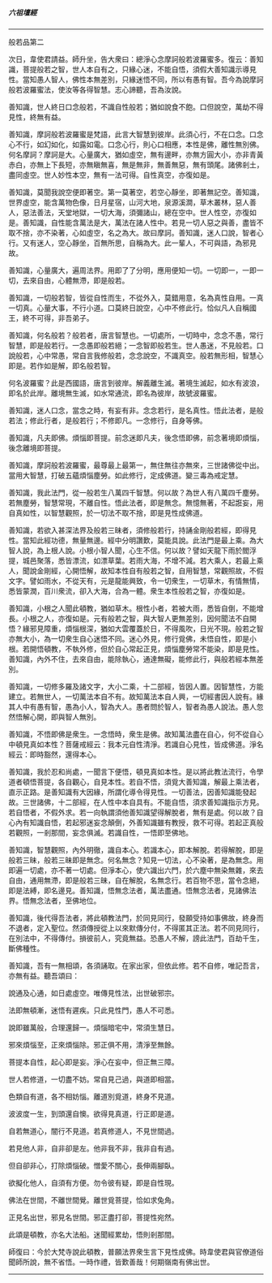 

##### 六祖壇經

* * *

般若品第二

次日，韋使君請益。師升坐，告大衆曰：總淨心念摩訶般若波羅蜜多。復云：善知識，菩提般若之智，世人本自有之，只緣心迷，不能自悟，須假大善知識示導見性。當知愚人智人，佛性本無差別，只緣迷悟不同，所以有愚有智。吾今為說摩訶般若波羅蜜法，使汝等各得智慧。志心諦聽，吾為汝說。

善知識，世人終日口念般若，不識自性般若；猶如說食不飽。口但說空，萬劫不得見性，終無有益。

善知識，摩訶般若波羅蜜是梵語，此言大智慧到彼岸。此須心行，不在口念。口念心不行，如幻如化，如露如電。口念心行，則心口相應，本性是佛，離性無別佛。何名摩訶？摩訶是大。心量廣大，猶如虛空，無有邊畔，亦無方圓大小，亦非青黃赤白，亦無上下長短，亦無瞋無喜，無是無非，無善無惡，無有頭尾。諸佛剎土，盡同虛空。世人妙性本空，無有一法可得。自性真空，亦復如是。

善知識，莫聞我說空便即著空。第一莫著空，若空心靜坐，即著無記空。善知識，世界虛空，能含萬物色像，日月星宿，山河大地，泉源溪澗，草木叢林，惡人善人，惡法善法，天堂地獄，一切大海，須彌諸山，總在空中。世人性空，亦復如是。善知識，自性能含萬法是大，萬法在諸人性中。若見一切人惡之與善，盡皆不取不捨，亦不染著，心如虛空，名之為大。故曰摩訶。善知識，迷人口說，智者心行。又有迷人，空心靜坐，百無所思，自稱為大。此一輩人，不可與語，為邪見故。

善知識，心量廣大，遍周法界。用即了了分明，應用便知一切。一切即一，一即一切，去來自由，心體無滯，即是般若。

善知識，一切般若智，皆從自性而生，不從外入，莫錯用意，名為真性自用。一真一切真。心量大事，不行小道。口莫終日說空，心中不修此行。恰似凡人自稱國王，終不可得，非吾弟子。

善知識，何名般若？般若者，唐言智慧也。一切處所，一切時中，念念不愚，常行智慧，即是般若行。一念愚即般若絕；一念智即般若生。世人愚迷，不見般若。口說般若，心中常愚，常自言我修般若，念念說空，不識真空。般若無形相，智慧心即是。若作如是解，即名般若智。

何名波羅蜜？此是西國語，唐言到彼岸。解義離生滅。著境生滅起，如水有波浪，即名於此岸。離境無生滅，如水常通流，即名為彼岸，故號波羅蜜。

善知識，迷人口念，當念之時，有妄有非。念念若行，是名真性。悟此法者，是般若法；修此行者，是般若行；不修即凡。一念修行，自身等佛。

善知識，凡夫即佛。煩惱即菩提。前念迷即凡夫，後念悟即佛，前念著境即煩惱，後念離境即菩提。

善知識，摩訶般若波羅蜜，最尊最上最第一，無住無往亦無來，三世諸佛從中出。當用大智慧，打破五蘊煩惱塵勞。如此修行，定成佛道。變三毒為戒定慧。

善知識，我此法門，從一般若生八萬四千智慧。何以故？為世人有八萬四千塵勞。若無塵勞，智慧常現，不離自性。悟此法者，即是無念。無憶無著，不起誑妄，用自真如性，以智慧觀照，於一切法不取不捨，即是見性成佛道。

善知識，若欲入甚深法界及般若三昧者，須修般若行，持誦金剛般若經，即得見性。當知此經功德，無量無邊。經中分明讚歎，莫能具說。此法門是最上乘。為大智人說，為上根人說。小根小智人聞，心生不信。何以故？譬如天龍下雨於閻浮提，城邑聚落，悉皆漂流，如漂草葉。若雨大海，不增不減。若大乘人，若最上乘人，聞說金剛經，心開悟解，故知本性自有般若之智，自用智慧，常觀照故，不假文字。譬如雨水，不從天有，元是龍能興致，令一切衆生，一切草木，有情無情，悉皆蒙潤，百川衆流，卻入大海，合為一體。衆生本性般若之智，亦復如是。

善知識，小根之人聞此頓教，猶如草木。根性小者，若被大雨，悉皆自倒，不能增長。小根之人，亦復如是。元有般若之智，與大智人更無差別，因何聞法不自開悟？緣邪見障重，煩惱根深，猶如大雲覆蓋於日，不得風吹，日光不現。般若之智亦無大小，為一切衆生自心迷悟不同。迷心外見，修行覓佛，未悟自性，即是小根。若開悟頓教，不執外修，但於自心常起正見，煩惱塵勞常不能染，即是見性。善知識，內外不住，去來自由，能除執心，通達無礙，能修此行，與般若經本無差別。

善知識，一切修多羅及諸文字，大小二乘，十二部經，皆因人置。因智慧性，方能建立。若無世人，一切萬法本自不有。故知萬法本自人興，一切經書因人說有。緣其人中有愚有智，愚為小人，智為大人。愚者問於智人，智者為愚人說法。愚人忽然悟解心開，即與智人無別。

善知識，不悟即佛是衆生。一念悟時，衆生是佛。故知萬法盡在自心，何不從自心中頓見真如本性？菩薩戒經云：我本元自性清淨。若識自心見性，皆成佛道。淨名經云：即時豁然，還得本心。

善知識，我於忍和尚處，一聞言下便悟，頓見真如本性。是以將此教法流行，令學道者頓悟菩提，各自觀心，自見本性。若自不悟，須覓大善知識，解最上乘法者，直示正路。是善知識有大因緣，所謂化導令得見性。一切善法，因善知識能發起故。三世諸佛，十二部經，在人性中本自具有。不能自悟，須求善知識指示方見。若自悟者，不假外求。若一向執謂須他善知識望得解脫者，無有是處。何以故？自心內有知識自悟，若起邪迷妄念顛倒，外善知識雖有教授，救不可得。若起正真般若觀照，一剎那間，妄念俱滅。若識自性，一悟即至佛地。

善知識，智慧觀照，內外明徹，識自本心。若識本心，即本解脫。若得解脫，即是般若三昧，般若三昧即是無念。何名無念？知見一切法，心不染著，是為無念。用即遍一切處，亦不著一切處。但淨本心，使六識出六門，於六塵中無染無雜，來去自由，通用無滯，即是般若三昧，自在解脫，名無念行。若百物不思，當令念絕，即是法縛，即名邊見。善知識，悟無念法者，萬法盡通。悟無念法者，見諸佛法界。悟無念法者，至佛地位。

善知識，後代得吾法者，將此頓教法門，於同見同行，發願受持如事佛故，終身而不退者，定入聖位。然須傳授從上以來默傳分付，不得匿其正法。若不同見同行，在別法中，不得傳付。損彼前人，究竟無益。恐愚人不解，謗此法門，百劫千生，斷佛種性。

善知識，吾有一無相頌，各須誦取。在家出家，但依此修。若不自修，唯記吾言，亦無有益。聽吾頌曰：

說通及心通，如日處虛空。唯傳見性法，出世破邪宗。

法即無頓漸，迷悟有遲疾。只此見性門，愚人不可悉。

說即雖萬般，合理還歸一。煩惱暗宅中，常須生慧日。

邪來煩惱至，正來煩惱除。邪正俱不用，清淨至無餘。

菩提本自性，起心即是妄。淨心在妄中，但正無三障。

世人若修道，一切盡不妨。常自見己過，與道即相當。

色類自有道，各不相妨惱。離道別覓道，終身不見道。

波波度一生，到頭還自懊。欲得見真道，行正即是道。

自若無道心，闇行不見道。若真修道人，不見世間過。

若見他人非，自非卻是左。他非我不非，我非自有過。

但自卻非心，打除煩惱破。憎愛不關心，長伸兩腳臥。

欲擬化他人，自須有方便。勿令彼有疑，即是自性現。

佛法在世間，不離世間覺。離世覓菩提，恰如求兔角。

正見名出世，邪見名世間。邪正盡打卻，菩提性宛然。

此頌是頓教，亦名大法船。迷聞經累劫，悟則剎那間。

師復曰：今於大梵寺說此頓教，普願法界衆生言下見性成佛。時韋使君與官僚道俗聞師所說，無不省悟。一時作禮，皆歎善哉！何期嶺南有佛出世。

* * *

